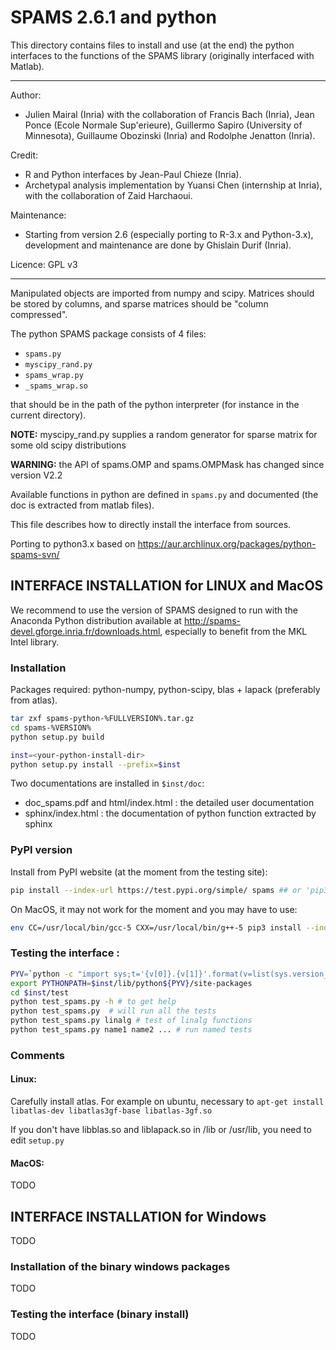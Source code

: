 # SPAMS 2.6.1 and python

This directory contains files to install and use (at the end) the python interfaces
to the functions of the SPAMS library (originally interfaced with Matlab).

---

Author:
* Julien Mairal (Inria) with the collaboration of Francis Bach (Inria),
  Jean Ponce (Ecole Normale Sup\'erieure), Guillermo Sapiro
  (University of Minnesota), Guillaume Obozinski (Inria) and
  Rodolphe Jenatton (Inria).

Credit:
* R and Python interfaces by Jean-Paul Chieze (Inria).
* Archetypal analysis implementation by Yuansi Chen (internship at Inria),
  with the collaboration of Zaid Harchaoui.

Maintenance:
* Starting from version 2.6 (especially porting to R-3.x and Python-3.x),
development and maintenance are done by Ghislain Durif (Inria).

Licence: GPL v3

---

Manipulated objects are imported from numpy and scipy. Matrices should be stored by columns, and sparse matrices should be "column compressed".

The python SPAMS package consists of 4 files:
* `spams.py`
* `myscipy_rand.py`
* `spams_wrap.py`
* `_spams_wrap.so`

that should be in the path of the python interpreter (for instance in the current directory).

**NOTE:** myscipy_rand.py supplies a random generator for sparse matrix
      for some old scipy distributions

**WARNING:** the API of spams.OMP and spams.OMPMask has changed since version V2.2

Available functions in python are defined in `spams.py` and documented (the doc is extracted from matlab files).

This file describes how to directly install the interface from sources.

Porting to python3.x based on https://aur.archlinux.org/packages/python-spams-svn/

## INTERFACE INSTALLATION for LINUX and MacOS

We recommend to use the version of SPAMS designed to run with the Anaconda Python distribution
available at <http://spams-devel.gforge.inria.fr/downloads.html>, especially to benefit from
the MKL Intel library.

### Installation

Packages required: python-numpy, python-scipy, blas + lapack (preferably from atlas).

```bash
tar zxf spams-python-%FULLVERSION%.tar.gz
cd spams-%VERSION%
python setup.py build

inst=<your-python-install-dir>
python setup.py install --prefix=$inst
```

Two documentations are installed in `$inst/doc`:
* doc_spams.pdf and html/index.html : the detailed user documentation
* sphinx/index.html : the documentation of python function extracted by sphinx

### PyPI version

Install from PyPI website (at the moment from the testing site):

```bash
pip install --index-url https://test.pypi.org/simple/ spams ## or 'pip3' for Python3.x
```

On MacOS, it may not work for the moment and you may have to use:
```bash
env CC=/usr/local/bin/gcc-5 CXX=/usr/local/bin/g++-5 pip3 install --index-url https://test.pypi.org/simple/ spams
```

### Testing the interface :

```bash
PYV=`python -c "import sys;t='{v[0]}.{v[1]}'.format(v=list(sys.version_info[:2]));sys.stdout.write(t)";` # get python current version
export PYTHONPATH=$inst/lib/python${PYV}/site-packages
cd $inst/test
python test_spams.py -h # to get help
python test_spams.py  # will run all the tests
python test_spams.py linalg # test of linalg functions
python test_spams.py name1 name2 ... # run named tests
```

### Comments
#### Linux:
Carefully install atlas. For example on ubuntu, necessary to `apt-get install libatlas-dev libatlas3gf-base libatlas-3gf.so`

If you don't have libblas.so and liblapack.so in /lib or /usr/lib, you need to edit `setup.py`

#### MacOS:
TODO
<!-- The installation has been tested with MacOS 10 (Lion), it required that packages were installed with `port install`:
```
port install atlas;port install py26-numpy;install py26-scipy
```
Maybe necessary to add `/opt/local/bin` to `PATH` and specified the compiler by setting CC and CXX, for example:
```
export CC=/opt/local/bin/gcc-mp-4.3;export CXX=/opt/local/bin/g++-mp-4.3
``` -->

## INTERFACE INSTALLATION for Windows
TODO

### Installation of the binary windows packages
TODO

### Testing the interface (binary install)
TODO
